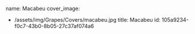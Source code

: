 name: Macabeu
cover_image:
  - /assets/img/Grapes/Covers/macabeu.jpg
title: Macabeu
id: 105a9234-f0c7-43b0-8b05-27c37af074a6
